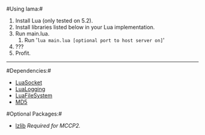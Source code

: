 #Using lama:#
 1. Install Lua (only tested on 5.2).
 2. Install libraries listed below in your Lua implementation.
 3. Run main.lua.
    1. Run '`lua main.lua [optional port to host server on]`'
 4. ???
 5. Profit.

---

#Dependencies:#
 * [LuaSocket](http://w3.impa.br/~diego/software/luasocket/)
 * [LuaLogging](http://www.keplerproject.org/lualogging/)
 * [LuaFileSystem](http://keplerproject.github.io/luafilesystem/)
 * [MD5](http://www.keplerproject.org/md5/)

#Optional Packages:#
 * [lzlib](https://github.com/LuaDist/lzlib) *Required for MCCP2.*
